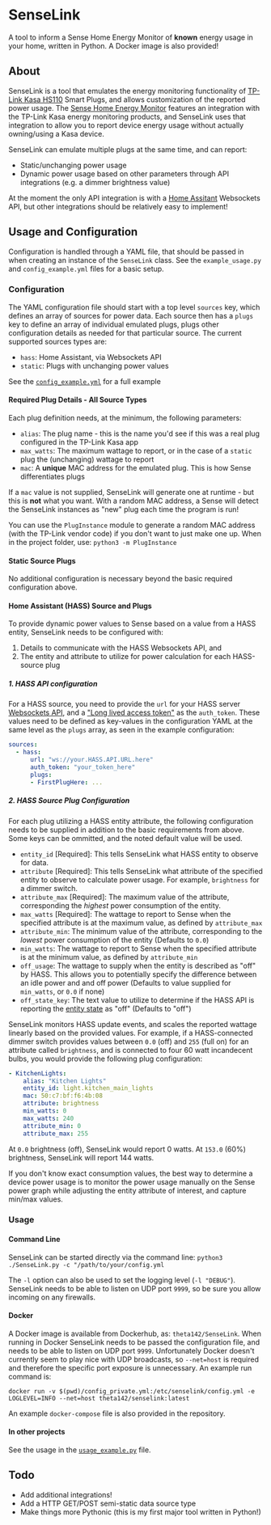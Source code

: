# SenseLink
A tool to inform a Sense Home Energy Monitor of **known** energy usage in your home, written in Python. A Docker image is also provided!

## About
SenseLink is a tool that emulates the energy monitoring functionality of [TP-Link Kasa HS110](https://www.tp-link.com/us/home-networking/smart-plug/hs110/) Smart Plugs, and allows customization of the reported power usage. The [Sense Home Energy Monitor](https://sense.com) features an integration with the TP-Link Kasa energy monitoring products, and SenseLink uses that integration to allow you to report device energy usage without actually owning/using a Kasa device.

SenseLink can emulate multiple plugs at the same time, and can report:
- Static/unchanging power usage
- Dynamic power usage based on other parameters through API integrations (e.g. a dimmer brightness value)

At the moment the only API integration is with a [Home Assitant](https://www.home-assistant.io) Websockets API, but other integrations should be relatively easy to implement!

## Usage and Configuration
Configuration is handled through a YAML file, that should be passed in when creating an instance of the `SenseLink` class. See the `example_usage.py` and `config_example.yml` files for a basic setup.

### Configuration
The YAML configuration file should start with a top level `sources` key, which defines an array of sources for power data. Each source then has a `plugs` key to define an array of individual emulated plugs, plugs other configuration details as needed for that particular source. The current supported sources types are:
- `hass`: Home Assistant, via Websockets API
- `static`: Plugs with unchanging power values

See the [`config_example.yml`](https://github.com/cbpowell/SenseLink/blob/master/config_example.yml) for a full example

#### Required Plug Details - All Source Types
Each plug definition needs, at the minimum, the following parameters:
- `alias`: The plug name - this is the name you'd see if this was a real plug configured in the TP-Link Kasa app
- `max_watts`: The maximum wattage to report, or in the case of a `static` plug the (unchanging) wattage to report
- `mac`: A **unique** MAC address for the emulated plug. This is how Sense differentiates plugs

If a `mac` value is not supplied, SenseLink will generate one at runtime - but this is **not** what you want. With a random MAC address, a Sense will detect the SenseLink instances as "new" plug each time the program is run!

You can use the `PlugInstance` module to generate a random MAC address (with the TP-Link vendor code) if you don't want to just make one up. When in the project folder, use: `python3 -m PlugInstance` 

#### Static Source Plugs
No additional configuration is necessary beyond the basic required configuration above.

#### Home Assistant (HASS) Source and Plugs
To provide dynamic power values to Sense based on a value from a HASS entity, SenseLink needs to be configured with:
1. Details to communicate with the HASS Websockets API, and
2. The entity and attribute to utilize for power calculation for each HASS-source plug

##### 1. HASS API configuration
For a HASS source, you need to provide the `url` for your HASS server [Websockets API](https://developers.home-assistant.io/docs/api/websocket/), and a ["Long lived access token"](https://www.home-assistant.io/docs/authentication/#your-account-profile) as the `auth_token`. These values need to be defined as key-values in the configuration YAML at the same level as the `plugs` array, as seen in the example configuration:
````yaml
sources:
  - hass:
      url: "ws://your.HASS.API.URL.here"
      auth_token: "your_token_here"
      plugs:
      - FirstPlugHere: ...
````
##### 2. HASS Source Plug Configuration
For each plug utilizing a HASS entity attribute, the following configuration needs to be supplied in addition to the basic requirements from above. Some keys can be ommitted, and the noted default value will be used.

- `entity_id` [Required]: This tells SenseLink what HASS entity to observe for data.
- `attribute` [Required]: This tells SenseLink what attribute of the specified entity to observe to calculate power usage. For example, `brightness` for a dimmer switch.
- `attribute_max` [Required]: The maximum value of the attribute, corresponding the _highest_ power consumption of the entity.
- `max_watts` [Required]: The wattage to report to Sense when the specified attribute is at the maximum value, as defined by `attribute_max`
- `attribute_min`: The minimum value of the attribute, corresponding to the _lowest_ power consumption of the entity (Defaults to `0.0`)
- `min_watts`: The wattage to report to Sense when the specified attribute is at the minimum value, as defined by `attribute_min`
- `off_usage`: The wattage to supply when the entity is described as "off" by HASS. This allows you to potentially specify the difference between an idle power and and off power (Defaults to value supplied for `min_watts`, or `0.0` if none)
- `off_state_key`: The text value to utilize to determine if the HASS API is reporting the [entity state](https://developers.home-assistant.io/docs/api/websocket#subscribe-to-events) as "off" (Defaults to "off")

SenseLink monitors HASS update events, and scales the reported wattage linearly based on the provided values. For example, if a HASS-connected dimmer switch provides values between `0.0` (off) and `255` (full on) for an attribute called `brightness`, and is connected to four 60 watt incandecent bulbs, you would provide the following plug configuration:
````yaml
- KitchenLights:
    alias: "Kitchen Lights"
    entity_id: light.kitchen_main_lights
    mac: 50:c7:bf:f6:4b:08
    attribute: brightness
    min_watts: 0
    max_watts: 240
    attribute_min: 0
    attribute_max: 255
````
At `0.0` brightness (off), SenseLink would report 0 watts. At `153.0` (60%) brightness, SenseLink will report 144 watts.

If you don't know exact consumption values, the best way to determine a device power usage is to monitor the power usage manually on the Sense power graph while adjusting the entity attribute of interest, and capture min/max values.

### Usage
#### Command Line
SenseLink can be started directly via the command line:
`python3 ./SenseLink.py -c "/path/to/your/config.yml`

The `-l` option can also be used to set the logging level (`-l "DEBUG"`). SenseLink needs to be able to listen on UDP port `9999`, so be sure you allow incoming on any firewalls.

#### Docker
A Docker image is available from Dockerhub, as: `theta142/SenseLink`. When running in Docker SenseLink needs to be passed the configuration file, and needs to be able to listen on UDP port `9999`. Unfortunately Docker doesn't currently seem to play nice with UDP broadcasts, so `--net=host` is required and therefore the specific port exposure is unnecessary. An example run command is:

`docker run -v $(pwd)/config_private.yml:/etc/senselink/config.yml -e LOGLEVEL=INFO --net=host theta142/senselink:latest`

An example `docker-compose` file is also provided in the repository.

#### In other projects
See the usage in the [`usage_example.py`](https://github.com/cbpowell/SenseLink/blob/master/usage_example.py) file.

## Todo
- Add additional integrations!
- Add a HTTP GET/POST semi-static data source type
- Make things more Pythonic (this is my first major tool written in Python!)
